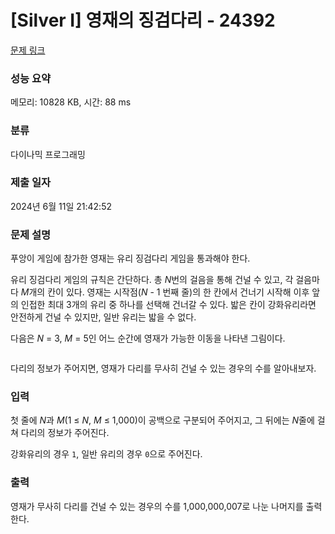 # [Silver I] 영재의 징검다리 - 24392 

[문제 링크](https://www.acmicpc.net/problem/24392) 

### 성능 요약

메모리: 10828 KB, 시간: 88 ms

### 분류

다이나믹 프로그래밍

### 제출 일자

2024년 6월 11일 21:42:52

### 문제 설명

<p>푸앙이 게임에 참가한 영재는 유리 징검다리 게임을 통과해야 한다.</p>

<p>유리 징검다리 게임의 규칙은 간단하다. 총 <em>N</em>번의 걸음을 통해 건널 수 있고, 각 걸음마다 <em>M</em>개의 칸이 있다. 영재는 시작점(<em>N</em> - 1 번째 줄)의 한 칸에서 건너기 시작해 이후 앞의 인접한 최대 3개의 유리 중 하나를 선택해 건너갈 수 있다. 밟은 칸이 강화유리라면 안전하게 건널 수 있지만, 일반 유리는 밟을 수 없다.</p>

<p>다음은 <em>N</em> = 3, <em>M</em> = 5인 어느 순간에 영재가 가능한 이동을 나타낸 그림이다.</p>

<p style="text-align: center;"><img alt="" src="https://upload.acmicpc.net/31b77266-faac-4ac6-a4c5-8a43cb1637e3/-/preview/"></p>

<p>다리의 정보가 주어지면, 영재가 다리를 무사히 건널 수 있는 경우의 수를 알아내보자.</p>

### 입력 

 <p>첫 줄에 <em>N</em>과 <em>M</em>(1 ≤ <em>N</em>, <em>M</em> ≤ 1,000)이 공백으로 구분되어 주어지고, 그 뒤에는 <em>N</em>줄에 걸쳐 다리의 정보가 주어진다.</p>

<p>강화유리의 경우 <code>1</code>, 일반 유리의 경우 <code>0</code>으로 주어진다.</p>

### 출력 

 <p>영재가 무사히 다리를 건널 수 있는 경우의 수를 1,000,000,007로 나눈 나머지를 출력한다.</p>

